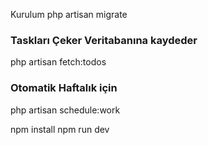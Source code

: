 Kurulum
php artisan migrate
 
<h3>Taskları Çeker Veritabanına kaydeder</h3> 
php artisan fetch:todos 

<h3>Otomatik Haftalık için</h3> 
php artisan schedule:work

npm install
npm run dev
